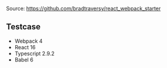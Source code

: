 Source: https://github.com/bradtraversy/react_webpack_starter

## Testcase

- Webpack 4
- React 16
- Typescript 2.9.2
- Babel 6
